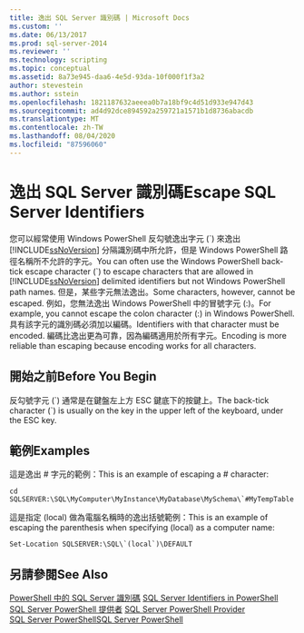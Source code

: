 ```yaml
---
title: 逸出 SQL Server 識別碼 | Microsoft Docs
ms.custom: ''
ms.date: 06/13/2017
ms.prod: sql-server-2014
ms.reviewer: ''
ms.technology: scripting
ms.topic: conceptual
ms.assetid: 8a73e945-daa6-4e5d-93da-10f000f1f3a2
author: stevestein
ms.author: sstein
ms.openlocfilehash: 1821187632aeeea0b7a18bf9c4d51d933e947d43
ms.sourcegitcommit: ad4d92dce894592a259721a1571b1d8736abacdb
ms.translationtype: MT
ms.contentlocale: zh-TW
ms.lasthandoff: 08/04/2020
ms.locfileid: "87596060"
---
```

# <a name="escape-sql-server-identifiers"></a><span data-ttu-id="4da3d-102">逸出 SQL Server 識別碼</span><span class="sxs-lookup"><span data-stu-id="4da3d-102">Escape SQL Server Identifiers</span></span>
  <span data-ttu-id="4da3d-103">您可以經常使用 Windows PowerShell 反勾號逸出字元 (\`) 來逸出 [!INCLUDE[ssNoVersion](../includes/ssnoversion-md.md)] 分隔識別碼中所允許，但是 Windows PowerShell 路徑名稱所不允許的字元。</span><span class="sxs-lookup"><span data-stu-id="4da3d-103">You can often use the Windows PowerShell back-tick escape character (\`) to escape characters that are allowed in [!INCLUDE[ssNoVersion](../includes/ssnoversion-md.md)] delimited identifiers but not Windows PowerShell path names.</span></span> <span data-ttu-id="4da3d-104">但是，某些字元無法逸出。</span><span class="sxs-lookup"><span data-stu-id="4da3d-104">Some characters, however, cannot be escaped.</span></span> <span data-ttu-id="4da3d-105">例如，您無法逸出 Windows PowerShell 中的冒號字元 (:)。</span><span class="sxs-lookup"><span data-stu-id="4da3d-105">For example, you cannot escape the colon character (:) in Windows PowerShell.</span></span> <span data-ttu-id="4da3d-106">具有該字元的識別碼必須加以編碼。</span><span class="sxs-lookup"><span data-stu-id="4da3d-106">Identifiers with that character must be encoded.</span></span> <span data-ttu-id="4da3d-107">編碼比逸出更為可靠，因為編碼適用於所有字元。</span><span class="sxs-lookup"><span data-stu-id="4da3d-107">Encoding is more reliable than escaping because encoding works for all characters.</span></span>  
  
## <a name="before-you-begin"></a><span data-ttu-id="4da3d-108">開始之前</span><span class="sxs-lookup"><span data-stu-id="4da3d-108">Before You Begin</span></span>  
 <span data-ttu-id="4da3d-109">反勾號字元 (\`) 通常是在鍵盤左上方 ESC 鍵底下的按鍵上。</span><span class="sxs-lookup"><span data-stu-id="4da3d-109">The back-tick character (\`) is usually on the key in the upper left of the keyboard, under the ESC key.</span></span>  
  
## <a name="examples"></a><span data-ttu-id="4da3d-110">範例</span><span class="sxs-lookup"><span data-stu-id="4da3d-110">Examples</span></span>  
 <span data-ttu-id="4da3d-111">這是逸出 # 字元的範例：</span><span class="sxs-lookup"><span data-stu-id="4da3d-111">This is an example of escaping a # character:</span></span>  
  
```  
cd SQLSERVER:\SQL\MyComputer\MyInstance\MyDatabase\MySchema\`#MyTempTable  
```  
  
 <span data-ttu-id="4da3d-112">這是指定 (local) 做為電腦名稱時的逸出括號範例：</span><span class="sxs-lookup"><span data-stu-id="4da3d-112">This is an example of escaping the parenthesis when specifying (local) as a computer name:</span></span>  
  
```  
Set-Location SQLSERVER:\SQL\`(local`)\DEFAULT  
```  
  
## <a name="see-also"></a><span data-ttu-id="4da3d-113">另請參閱</span><span class="sxs-lookup"><span data-stu-id="4da3d-113">See Also</span></span>  
 <span data-ttu-id="4da3d-114">[PowerShell 中的 SQL Server 識別碼](sql-server-identifiers-in-powershell.md) </span><span class="sxs-lookup"><span data-stu-id="4da3d-114">[SQL Server Identifiers in PowerShell](sql-server-identifiers-in-powershell.md) </span></span>  
 <span data-ttu-id="4da3d-115">[SQL Server PowerShell 提供者](sql-server-powershell-provider.md) </span><span class="sxs-lookup"><span data-stu-id="4da3d-115">[SQL Server PowerShell Provider](sql-server-powershell-provider.md) </span></span>  
 [<span data-ttu-id="4da3d-116">SQL Server PowerShell</span><span class="sxs-lookup"><span data-stu-id="4da3d-116">SQL Server PowerShell</span></span>](sql-server-powershell.md)  
  
  
